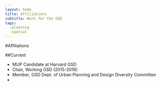 ```yaml
---
layout: home
title: Affiliations
subtitle: Work for the GSD
tags:
  -planning
  -spatial
---
```


#Affiliations

##Current
*  MUP Candidate at Harvard GSD
*  Chair, Working GSD (2015-2016)
*  Member, GSD Dept. of Urban Planning and Design Diversity Committee
*  